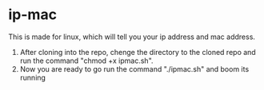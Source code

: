 # ip-mac
This is made for linux, which will tell you your ip address and mac address.


1) After cloning into the repo, chenge the directory to the cloned repo and run the command "chmod +x ipmac.sh".
2) Now you are ready to go run the command "./ipmac.sh" and boom its running
